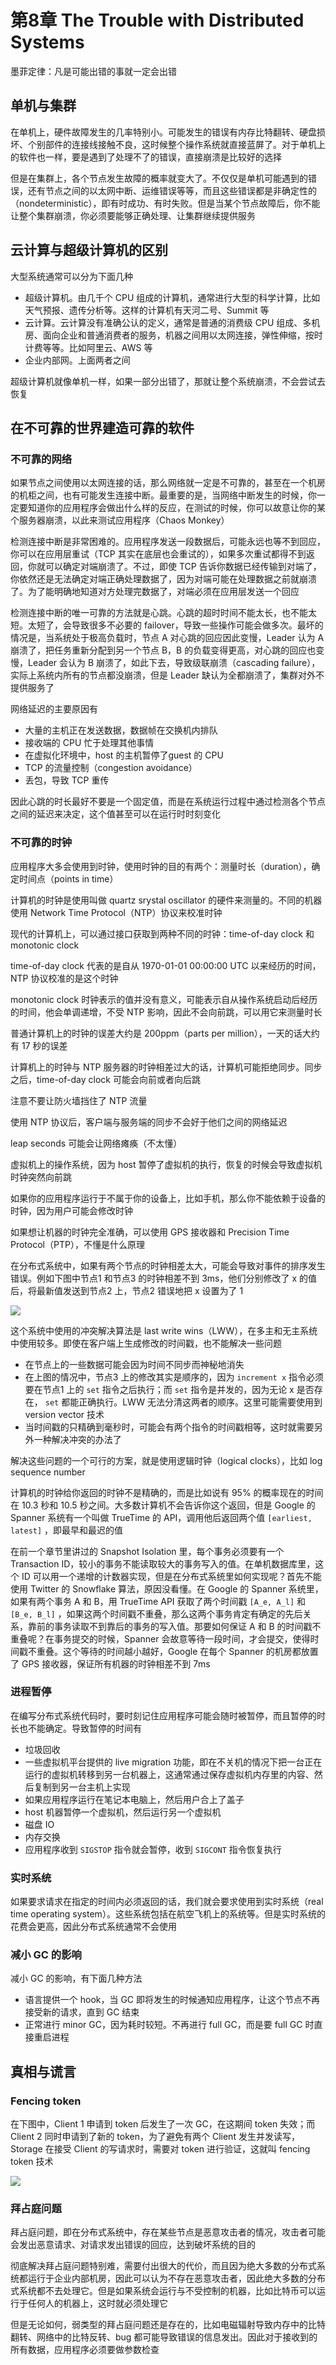 # 第8章 The Trouble with Distributed Systems

墨菲定律：凡是可能出错的事就一定会出错

## 单机与集群

在单机上，硬件故障发生的几率特别小。可能发生的错误有内存比特翻转、硬盘损坏、个别部件的连接线接触不良，这时候整个操作系统就直接蓝屏了。对于单机上的软件也一样，要是遇到了处理不了的错误，直接崩溃是比较好的选择

但是在集群上，各个节点发生故障的概率就变大了。不仅仅是单机可能遇到的错误，还有节点之间的以太网中断、运维错误等等，而且这些错误都是非确定性的（nondeterministic），即有时成功、有时失败。但是当某个节点故障后，你不能让整个集群崩溃，你必须要能够正确处理、让集群继续提供服务

## 云计算与超级计算机的区别

大型系统通常可以分为下面几种

- 超级计算机。由几千个 CPU 组成的计算机，通常进行大型的科学计算，比如天气预报、遗传分析等。这样的计算机有天河二号、Summit 等
- 云计算。云计算没有准确公认的定义，通常是普通的消费级 CPU 组成、多机房、面向企业和普通消费者的服务，机器之间用以太网连接，弹性伸缩，按时计费等等。比如阿里云、AWS 等
- 企业内部网。上面两者之间

超级计算机就像单机一样，如果一部分出错了，那就让整个系统崩溃，不会尝试去恢复

## 在不可靠的世界建造可靠的软件

### 不可靠的网络

如果节点之间使用以太网连接的话，那么网络就一定是不可靠的，甚至在一个机房的机柜之间，也有可能发生连接中断。最重要的是，当网络中断发生的时候，你一定要知道你的应用程序会做出什么样的反应，在测试的时候，你可以故意让你的某个服务器崩溃，以此来测试应用程序（Chaos Monkey）

检测连接中断是非常困难的。应用程序发送一段数据后，可能永远也等不到回应，你可以在应用层重试（TCP 其实在底层也会重试的），如果多次重试都得不到返回，你就可以确定对端崩溃了。不过，即使 TCP 告诉你数据已经传输到对端了，你依然还是无法确定对端正确处理数据了，因为对端可能在处理数据之前就崩溃了。为了能明确地知道对方处理完数据了，对端必须在应用层发送一个回应

检测连接中断的唯一可靠的方法就是心跳。心跳的超时时间不能太长，也不能太短。太短了，会导致很多不必要的 failover，导致一些操作可能会做多次。最坏的情况是，当系统处于极高负载时，节点 A 对心跳的回应因此变慢，Leader 认为 A 崩溃了，把任务重新分配到另一个节点 B，B 的负载变得更高，对心跳的回应也变慢，Leader 会认为 B 崩溃了，如此下去，导致级联崩溃（cascading failure），实际上系统内所有的节点都没崩溃，但是 Leader 缺认为全都崩溃了，集群对外不提供服务了

网络延迟的主要原因有

- 大量的主机正在发送数据，数据帧在交换机内排队
- 接收端的 CPU 忙于处理其他事情
- 在虚拟化环境中，host 的主机暂停了guest 的 CPU
- TCP 的流量控制（congestion avoidance）
- 丢包，导致 TCP 重传

因此心跳的时长最好不要是一个固定值，而是在系统运行过程中通过检测各个节点之间的延迟来决定，这个值甚至可以在运行时时刻变化

### 不可靠的时钟

应用程序大多会使用到时钟，使用时钟的目的有两个：测量时长（duration），确定时间点（points in time）

计算机的时钟是使用叫做 quartz srystal oscillator 的硬件来测量的。不同的机器使用 Network Time Protocol（NTP）协议来校准时钟

现代的计算机上，可以通过接口获取到两种不同的时钟：time-of-day clock 和 monotonic clock

time-of-day clock 代表的是自从 1970-01-01 00:00:00 UTC 以来经历的时间，NTP 协议校准的是这个时钟

monotonic clock 时钟表示的值并没有意义，可能表示自从操作系统启动后经历的时间，他会单调递增，不受 NTP 影响，因此不会向前跳，可以用它来测量时长

普通计算机上的时钟的误差大约是 200ppm（parts per million），一天的话大约有 17 秒的误差

计算机上的时钟与 NTP 服务器的时钟相差过大的话，计算机可能拒绝同步。同步之后，time-of-day clock 可能会向前或者向后跳

注意不要让防火墙挡住了 NTP 流量

使用 NTP 协议后，客户端与服务端的同步不会好于他们之间的网络延迟

leap seconds 可能会让网络瘫痪（不太懂）

虚拟机上的操作系统，因为 host 暂停了虚拟机的执行，恢复的时候会导致虚拟机时钟突然向前跳

如果你的应用程序运行于不属于你的设备上，比如手机，那么你不能依赖于设备的时钟，因为用户可能会修改时钟

如果想让机器的时钟完全准确，可以使用 GPS 接收器和 Precision Time Protocol（PTP），不懂是什么原理

在分布式系统中，如果有两个节点的时钟相差太大，可能会导致对事件的排序发生错误。例如下图中节点1 和节点3 的时钟相差不到 3ms，他们分别修改了 x 的值后，将最新值发送到节点2 上，节点2 错误地把 x 设置为了 1

![](images/_20201212132715.jpg)

这个系统中使用的冲突解决算法是 last write wins（LWW），在多主和无主系统中使用较多。即使在客户端上生成修改的时间戳，也不能解决一些问题

- 在节点上的一些数据可能会因为时间不同步而神秘地消失
- 在上图的情况中，节点3 上的修改其实是顺序的，因为 `increment x` 指令必须要在节点1 上的 `set` 指令之后执行；而 `set` 指令是并发的，因为无论 x 是否存在， `set` 都能正确执行。LWW 无法分清这两者的顺序。这里可能需要使用到 version vector 技术
- 当时间戳的只精确到毫秒时，可能会有两个指令的时间戳相等，这时就需要另外一种解决冲突的办法了

解决这些问题的一个可行的方案，就是使用逻辑时钟（logical clocks），比如 log sequence number

计算机的时钟给你返回的时钟不是精确的，而是比如说有 95% 的概率现在的时间在 10.3 秒和 10.5 秒之间。大多数计算机不会告诉你这个返回，但是 Google 的 Spanner 系统有一个叫做 TrueTime 的 API，调用他后返回两个值 `[earliest, latest]` ，即最早和最迟的值

在前一个章节里讲过的 Snapshot Isolation 里，每个事务必须要有一个 Transaction ID，较小的事务不能读取较大的事务写入的值。在单机数据库里，这个 ID 可以用一个递增的计数器实现，但是在分布式系统里如何实现呢？首先不能使用 Twitter 的 Snowflake 算法，原因没看懂。在 Google 的 Spanner 系统里，如果有两个事务 A 和 B，用 TrueTime API 获取了两个时间戳 `[A_e, A_l]` 和 `[B_e, B_l]` ，如果这两个时间戳不重叠，那么这两个事务肯定有确定的先后关系，靠前的事务读取不到靠后的事务的写入值。那要如何保证 A 和 B 的时间戳不重叠呢？在事务提交的时候，Spanner 会故意等待一段时间，才会提交，使得时间戳不重叠。这个等待的时间越小越好，Google 在每个 Spanner 的机房都放置了 GPS 接收器，保证所有机器的时钟相差不到 7ms

### 进程暂停

在编写分布式系统代码时，要时刻记住应用程序可能会随时被暂停，而且暂停的时长也不能确定。导致暂停的时间有

- 垃圾回收
- 一些虚拟机平台提供的 live migration 功能，即在不关机的情况下把一台正在运行的虚拟机转移到另一台机器上，这通常通过保存虚拟机内存里的内容、然后复制到另一台主机上实现
- 如果应用程序运行在笔记本电脑上，然后用户合上了盖子
- host 机器暂停一个虚拟机，然后运行另一个虚拟机
- 磁盘 IO
- 内存交换
- 应用程序收到 `SIGSTOP` 指令就会暂停，收到 `SIGCONT` 指令恢复执行

### 实时系统

如果要求请求在指定的时间内必须返回的话，我们就会要求使用到实时系统（real time operating system）。这些系统包括在航空飞机上的系统等。但是实时系统的花费会更高，因此分布式系统通常不会使用

### 减小 GC 的影响

减小 GC 的影响，有下面几种方法

- 语言提供一个 hook，当 GC 即将发生的时候通知应用程序，让这个节点不再接受新的请求，直到 GC 结束
- 正常进行 minor GC，因为耗时较短。不再进行 full GC，而是要 full GC 时直接重启进程

## 真相与谎言

### Fencing token

在下图中，Client 1 申请到 token 后发生了一次 GC，在这期间 token 失效；而 Client 2 同时申请到了新的 token，为了避免有两个 Client 发生并发读写，Storage 在接受 Client 的写请求时，需要对 token 进行验证，这就叫 fencing token 技术

![](images/Untitled.png)

### 拜占庭问题

拜占庭问题，即在分布式系统中，存在某些节点是恶意攻击者的情况，攻击者可能会发出恶意请求、对请求发出错误的回应，达到破坏系统的目的

彻底解决拜占庭问题特别难，需要付出很大的代价，而且因为绝大多数的分布式系统都运行于企业内部机房，因此可以认为不存在恶意攻击者，因此绝大多数的分布式系统都不去处理它。但是如果系统会运行与不受控制的机器，比如比特币可以运行于任何人的机器上，这时就必须处理它

但是无论如何，弱类型的拜占庭问题还是存在的，比如电磁辐射导致内存中的比特翻转、网络中的比特反转、bug 都可能导致错误的信息发出。因此对于接收到的所有数据，应用程序必须要做参数检查